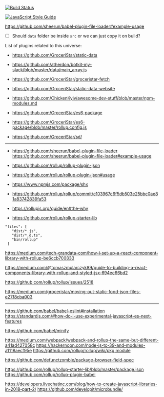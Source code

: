 
[![Build Status](https://travis-ci.org/GroceriStar/sd.svg?branch=master)](https://travis-ci.org/GroceriStar/sd)

[![JavaScript Style Guide](https://img.shields.io/badge/code_style-standard-brightgreen.svg)](https://standardjs.com)

https://github.com/sheerun/babel-plugin-file-loader#example-usage


- [ ] Should `data` folder be inside `src` or we can just copy it on build?

List of plugins related to this universe:
- https://github.com/GroceriStar/static-data

- https://github.com/atherdon/botkit-my-slack/blob/master/data/main_array.js

- https://github.com/GroceriStar/groceristar-fetch

- https://github.com/GroceriStar/static-data-website

- https://github.com/ChickenKyiv/awesome-dev-stuff/blob/master/npm-modules.md

- https://github.com/GroceriStar/es6-package

- https://github.com/GroceriStar/es6-package/blob/master/rollup.config.js
- https://github.com/GroceriStar/sd/

---

- https://github.com/sheerun/babel-plugin-file-loader
https://github.com/sheerun/babel-plugin-file-loader#example-usage

- https://github.com/rollup/rollup-plugin-json

- https://github.com/rollup/rollup-plugin-json#usage


- https://www.npmjs.com/package/shx

- https://github.com/rollup/rollup/commit/c103967c6f5db503e25bbc0ae81a83742839fa53

- https://rollupjs.org/guide/en#the-why

- https://github.com/rollup/rollup-starter-lib


```
"files": [
   "dist/*.js",
   "dist/*.d.ts",
   "bin/rollup"
 ]
 ```

 https://medium.com/tech-grandata-com/how-i-set-up-a-react-component-library-with-rollup-be6ccb700333

 https://medium.com/@tomaszmularczyk89/guide-to-building-a-react-components-library-with-rollup-and-styled-jsx-694ec66bd2

 https://github.com/rollup/rollup/issues/2518

 https://medium.com/groceristar/moving-out-static-food-json-files-e27f8cba003

 ---
 https://github.com/babel/babel-eslint#installation
  https://standardjs.com/#how-do-i-use-experimental-javascript-es-next-features


  https://github.com/babel/minify

https://medium.com/webpack/webpack-and-rollup-the-same-but-different-a41ad427058c
https://hackernoon.com/node-js-tc-39-and-modules-a1118aecf95e
https://github.com/rollup/rollup/wiki/pkg.module

https://github.com/defunctzombie/package-browser-field-spec

https://github.com/rollup/rollup-starter-lib/blob/master/package.json
https://github.com/rollup/rollup-plugin-babel

https://developers.livechatinc.com/blog/how-to-create-javascript-libraries-in-2018-part-2/
https://github.com/developit/microbundle/
